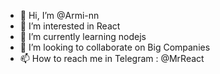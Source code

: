 - 👋 Hi, I’m @Armi-nn                   
- 👀 I’m interested in React                          
- 🌱 I’m currently learning nodejs                          
- 💞️ I’m looking to collaborate on Big Companies                           
- 📫 How to reach me in Telegram : @MrReact                                 
<!--- 
Armi-nn/Armi-nn is a ✨ special ✨ repository because its `README.md` (this file) appears on your GitHub profile.
You can click the Preview link to take a look at your changes.
--->
